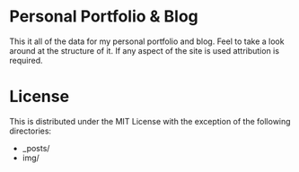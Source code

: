 # Personal Portfolio & Blog

This it all of the data for my personal portfolio and blog. Feel to take a look around at the structure of it. If any aspect of the site is used attribution is required.

# License

This is distributed under the MIT License with the exception of the following directories:

* _posts/
* img/